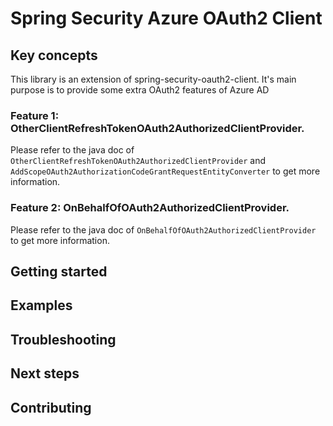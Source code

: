 # Spring Security Azure OAuth2 Client

## Key concepts
This library is an extension of spring-security-oauth2-client. It's main purpose is to provide some
extra OAuth2 features of Azure AD

### Feature 1: OtherClientRefreshTokenOAuth2AuthorizedClientProvider.
Please refer to the java doc of `OtherClientRefreshTokenOAuth2AuthorizedClientProvider` and
`AddScopeOAuth2AuthorizationCodeGrantRequestEntityConverter` to get more information.

### Feature 2: OnBehalfOfOAuth2AuthorizedClientProvider.
Please refer to the java doc of `OnBehalfOfOAuth2AuthorizedClientProvider` to get more information.

## Getting started
## Examples
## Troubleshooting
## Next steps
## Contributing